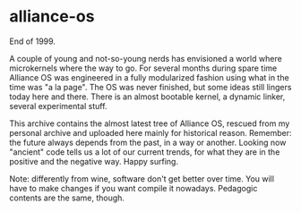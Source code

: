 # alliance-os

End of 1999. 

A couple of young and not-so-young nerds has envisioned a world where microkernels where the way to go.
For several months during spare time Alliance OS was engineered in a fully modularized fashion using what in the time was "a la page".
The OS was never finished, but some ideas still lingers today here and there.
There is an almost bootable kernel, a dynamic linker, several experimental stuff.

This archive contains the almost latest tree of Alliance OS, rescued from my personal archive and uploaded here mainly for historical reason. 
Remember: the future always depends from the past, in a way or another.
Looking now "ancient" code tells us a lot of our current trends, for what they are in the positive and the negative way.
Happy surfing.

Note: differently from wine, software don't get better over time. You will have to make changes if you want compile it nowadays. Pedagogic contents are the same, though.
